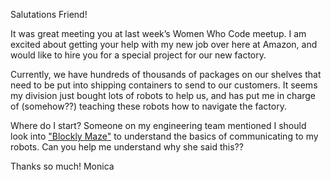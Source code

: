 Salutations Friend!

It was great meeting you at last week’s Women Who Code meetup. I am excited about getting your help with my new job over here at Amazon, and would like to hire you for a special project for our new factory. 

Currently, we have hundreds of thousands of packages on our shelves that need to be put into shipping containers to send to our customers. It seems my division just bought lots of robots to help us, and has put me in charge of (somehow??) teaching these robots how to navigate the factory.

Where do I start? Someone on my engineering team mentioned I should look into ["Blockly Maze"](https://blockly-games.appspot.com/maze) to understand the basics of communicating to my robots. Can you help me understand why she said this??

Thanks so much!
Monica
